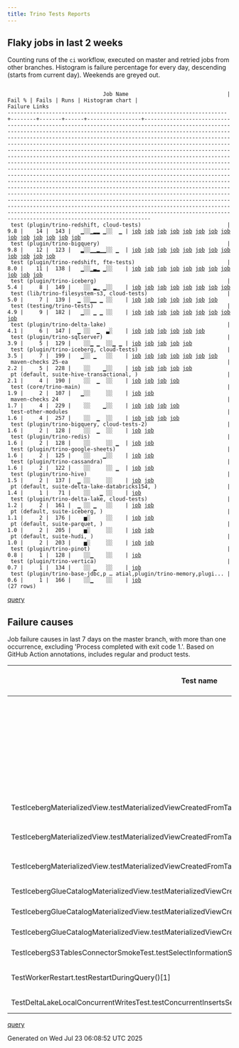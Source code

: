 ```yaml
---
title: Trino Tests Reports
---
```


## Flaky jobs in last 2 weeks

Counting runs of the `ci` workflow, executed on master and retried jobs from other branches.
Histogram is failure percentage for every day, descending (starts from current day).
Weekends are greyed out.
<pre><code>
                              Job Name                               | Fail % | Fails | Runs | Histogram chart |                                                                                                                                                                                                                                                                                                                                                                                                                                                                                                                                                                          Failure Links                                                                                                                                                                                                                                                                                                                                                                                                                                                                                                                                                                           
---------------------------------------------------------------------+--------+-------+------+-----------------+------------------------------------------------------------------------------------------------------------------------------------------------------------------------------------------------------------------------------------------------------------------------------------------------------------------------------------------------------------------------------------------------------------------------------------------------------------------------------------------------------------------------------------------------------------------------------------------------------------------------------------------------------------------------------------------------------------------------------------------------------------------------------------------------------------------------------------------------------------------------------------------------------------------------------------------------------------------------------------------------------------------------------------------------------------------------------------------------------------------------------------------------------------------
 test (plugin/trino-redshift, cloud-tests)                           |    9.8 |    14 |  143 |   ▁░░▁▂▂ ▁░░  ▁ | <a href="https://github.com/trinodb/trino/actions/runs/16413856588/job/46375164257">job</a> <a href="https://github.com/trinodb/trino/actions/runs/16366096429/job/46243604181">job</a> <a href="https://github.com/trinodb/trino/actions/runs/16373506869/job/46267622482">job</a> <a href="https://github.com/trinodb/trino/actions/runs/16338458941/job/46155240207">job</a> <a href="https://github.com/trinodb/trino/actions/runs/16338468375/job/46155271376">job</a> <a href="https://github.com/trinodb/trino/actions/runs/16338524184/job/46155428092">job</a> <a href="https://github.com/trinodb/trino/actions/runs/16340190285/job/46160726365">job</a> <a href="https://github.com/trinodb/trino/actions/runs/16312399138/job/46070578596">job</a> <a href="https://github.com/trinodb/trino/actions/runs/16312399138/job/46070578596">job</a> <a href="https://github.com/trinodb/trino/actions/runs/16314558028/job/46077296871">job</a> <a href="https://github.com/trinodb/trino/actions/runs/16314586610/job/46077391665">job</a> <a href="https://github.com/trinodb/trino/actions/runs/16264354545/job/45916650318">job</a> <a href="https://github.com/trinodb/trino/actions/runs/16166347634/job/45629143312">job</a> <a href="https://github.com/trinodb/trino/actions/runs/16166704742/job/45630304525">job</a>  
 test (plugin/trino-bigquery)                                        |    9.8 |    12 |  123 |   ▂░░▁▁▂▁▁░░ ▁  | <a href="https://github.com/trinodb/trino/actions/runs/16413856588/job/46375164081">job</a> <a href="https://github.com/trinodb/trino/actions/runs/16415292042/job/46379781823">job</a> <a href="https://github.com/trinodb/trino/actions/runs/16367773287/job/46248957533">job</a> <a href="https://github.com/trinodb/trino/actions/runs/16338458941/job/46155240117">job</a> <a href="https://github.com/trinodb/trino/actions/runs/16340190285/job/46160726226">job</a> <a href="https://github.com/trinodb/trino/actions/runs/16314253058/job/46076316084">job</a> <a href="https://github.com/trinodb/trino/actions/runs/16314558028/job/46077296568">job</a> <a href="https://github.com/trinodb/trino/actions/runs/16316309279/job/46083000509">job</a> <a href="https://github.com/trinodb/trino/actions/runs/16317021904/job/46085375402">job</a> <a href="https://github.com/trinodb/trino/actions/runs/16286778308/job/45987158489">job</a> <a href="https://github.com/trinodb/trino/actions/runs/16264354545/job/45916650217">job</a> <a href="https://github.com/trinodb/trino/actions/runs/16186684816/job/45693629921">job</a>                                                                                                                                                                  
 test (plugin/trino-redshift, fte-tests)                             |    8.0 |    11 |  138 |   ▁░░▁▃▂ ▁░░    | <a href="https://github.com/trinodb/trino/actions/runs/16413856588/job/46375164286">job</a> <a href="https://github.com/trinodb/trino/actions/runs/16373506869/job/46267622530">job</a> <a href="https://github.com/trinodb/trino/actions/runs/16338458941/job/46155240220">job</a> <a href="https://github.com/trinodb/trino/actions/runs/16338468375/job/46155271374">job</a> <a href="https://github.com/trinodb/trino/actions/runs/16338524184/job/46155428075">job</a> <a href="https://github.com/trinodb/trino/actions/runs/16340190285/job/46160726392">job</a> <a href="https://github.com/trinodb/trino/actions/runs/16312399138/job/46070578576">job</a> <a href="https://github.com/trinodb/trino/actions/runs/16312399138/job/46070578576">job</a> <a href="https://github.com/trinodb/trino/actions/runs/16314558028/job/46077296703">job</a> <a href="https://github.com/trinodb/trino/actions/runs/16314586610/job/46077391650">job</a> <a href="https://github.com/trinodb/trino/actions/runs/16264354545/job/45916650332">job</a>                                                                                                                                                                                                                                                  
 test (plugin/trino-iceberg)                                         |    5.4 |     8 |  149 |    ░░ ▂▁ ▁░░    | <a href="https://github.com/trinodb/trino/actions/runs/16333600844/job/46141348476">job</a> <a href="https://github.com/trinodb/trino/actions/runs/16334740729/job/46144513177">job</a> <a href="https://github.com/trinodb/trino/actions/runs/16336947765/job/46150886982">job</a> <a href="https://github.com/trinodb/trino/actions/runs/16328618010/job/46125231657">job</a> <a href="https://github.com/trinodb/trino/actions/runs/16331637793/job/46135426092">job</a> <a href="https://github.com/trinodb/trino/actions/runs/16332180008/job/46137120807">job</a> <a href="https://github.com/trinodb/trino/actions/runs/16261506543/job/45907647813">job</a> <a href="https://github.com/trinodb/trino/actions/runs/16261571748/job/45907844597">job</a>                                                                                                                                                                                                                                                                                                                                                                                                                                                                                                  
 test (lib/trino-filesystem-s3, cloud-tests)                         |    5.0 |     7 |  139 |  ▁ ░░▁▁ ▁ ░░    | <a href="https://github.com/trinodb/trino/actions/runs/16455334709/job/46510898787">job</a> <a href="https://github.com/trinodb/trino/actions/runs/16372959138/job/46265782639">job</a> <a href="https://github.com/trinodb/trino/actions/runs/16372959138/job/46265782639">job</a> <a href="https://github.com/trinodb/trino/actions/runs/16372959138/job/46265782639">job</a> <a href="https://github.com/trinodb/trino/actions/runs/16338458941/job/46155240102">job</a> <a href="https://github.com/trinodb/trino/actions/runs/16286778308/job/45987158485">job</a> <a href="https://github.com/trinodb/trino/actions/runs/16180955786/job/45677308386">job</a>                                                                                                                                                                                                                                                                                                                                                                                                                                                                                                                                                                                  
 test (testing/trino-tests)                                          |    4.9 |     9 |  182 |   ▁░░ ▁ ▁ ░░    | <a href="https://github.com/trinodb/trino/actions/runs/16416336635/job/46383132332">job</a> <a href="https://github.com/trinodb/trino/actions/runs/16416336635/job/46383132332">job</a> <a href="https://github.com/trinodb/trino/actions/runs/16374516990/job/46271044551">job</a> <a href="https://github.com/trinodb/trino/actions/runs/16336947765/job/46150887081">job</a> <a href="https://github.com/trinodb/trino/actions/runs/16340190285/job/46160726417">job</a> <a href="https://github.com/trinodb/trino/actions/runs/16314253058/job/46076316209">job</a> <a href="https://github.com/trinodb/trino/actions/runs/16305254718/job/46049824034">job</a> <a href="https://github.com/trinodb/trino/actions/runs/16305254718/job/46049824034">job</a> <a href="https://github.com/trinodb/trino/actions/runs/16166347634/job/45629143308">job</a>                                                                                                                                                                                                                                                                                                                                                                                                                  
 test (plugin/trino-delta-lake)                                      |    4.1 |     6 |  147 |  ▁ ░░  ▁  ▃░    | <a href="https://github.com/trinodb/trino/actions/runs/16456523843/job/46514867268">job</a> <a href="https://github.com/trinodb/trino/actions/runs/16366096429/job/46243604093">job</a> <a href="https://github.com/trinodb/trino/actions/runs/16314586610/job/46077391532">job</a> <a href="https://github.com/trinodb/trino/actions/runs/16250597112/job/45879741929">job</a> <a href="https://github.com/trinodb/trino/actions/runs/16250597112/job/45879741929">job</a> <a href="https://github.com/trinodb/trino/actions/runs/16163727441/job/45620630369">job</a>                                                                                                                                                                                                                                                                                                                                                                                                                                                                                                                                                                                                                                                                  
 test (plugin/trino-sqlserver)                                       |    3.9 |     5 |  129 |    ░░▁ ▁  ░░▁ ▁ | <a href="https://github.com/trinodb/trino/actions/runs/16367773287/job/46248957677">job</a> <a href="https://github.com/trinodb/trino/actions/runs/16314253058/job/46076316215">job</a> <a href="https://github.com/trinodb/trino/actions/runs/16221900168/job/45804356885">job</a> <a href="https://github.com/trinodb/trino/actions/runs/16166347634/job/45629143275">job</a> <a href="https://github.com/trinodb/trino/actions/runs/16182359636/job/45681517723">job</a>                                                                                                                                                                                                                                                                                                                                                                                                                                                                                                                                                                                                                                                                                                                                                  
 test (plugin/trino-iceberg, cloud-tests)                            |    3.5 |     7 |  199 |   ▁░░ ▁   ░░    | <a href="https://github.com/trinodb/trino/actions/runs/16416336635/job/46383132230">job</a> <a href="https://github.com/trinodb/trino/actions/runs/16416336635/job/46383132230">job</a> <a href="https://github.com/trinodb/trino/actions/runs/16365663136/job/46242261804">job</a> <a href="https://github.com/trinodb/trino/actions/runs/16333600844/job/46141348469">job</a> <a href="https://github.com/trinodb/trino/actions/runs/16334740729/job/46144513181">job</a> <a href="https://github.com/trinodb/trino/actions/runs/16336947765/job/46150887000">job</a> <a href="https://github.com/trinodb/trino/actions/runs/16328618010/job/46125231640">job</a>                                                                                                                                                                                                                                                                                                                                                                                                                                                                                                                                                                                  
 maven-checks 25-ea                                                  |    2.2 |     5 |  228 |    ░░    ▁░░    | <a href="https://github.com/trinodb/trino/actions/runs/16361433439/job/46229907293">job</a> <a href="https://github.com/trinodb/trino/actions/runs/16258446855/job/45898893931">job</a> <a href="https://github.com/trinodb/trino/actions/runs/16258855502/job/45899966534">job</a> <a href="https://github.com/trinodb/trino/actions/runs/16259875581/job/45902744153">job</a> <a href="https://github.com/trinodb/trino/actions/runs/16273116057/job/45945554178">job</a>                                                                                                                                                                                                                                                                                                                                                                                                                                                                                                                                                                                                                                                                                                                                                  
 pt (default, suite-hive-transactional, )                            |    2.1 |     4 |  190 |    ░░  ▁  ░░    | <a href="https://github.com/trinodb/trino/actions/runs/16413856588/job/46375816758">job</a> <a href="https://github.com/trinodb/trino/actions/runs/16362158944/job/46232428276">job</a> <a href="https://github.com/trinodb/trino/actions/runs/16314253058/job/46076960579">job</a> <a href="https://github.com/trinodb/trino/actions/runs/16318972808/job/46092432211">job</a>                                                                                                                                                                                                                                                                                                                                                                                                                                                                                                                                                                                                                                                                                                                                                                                                                                  
 test (core/trino-main)                                              |    1.9 |     2 |  107 |   ▁░░     ░░    | <a href="https://github.com/trinodb/trino/actions/runs/16416336635/job/46383132043">job</a> <a href="https://github.com/trinodb/trino/actions/runs/16416336635/job/46383132043">job</a>                                                                                                                                                                                                                                                                                                                                                                                                                                                                                                                                                                                                                                                                                                                                                                                                                                                                                                                                                                                                  
 maven-checks 24                                                     |    1.7 |     4 |  229 |    ░░    ▁░░    | <a href="https://github.com/trinodb/trino/actions/runs/16258446855/job/45898893935">job</a> <a href="https://github.com/trinodb/trino/actions/runs/16258855502/job/45899966536">job</a> <a href="https://github.com/trinodb/trino/actions/runs/16259875581/job/45902744150">job</a> <a href="https://github.com/trinodb/trino/actions/runs/16273116057/job/45945554198">job</a>                                                                                                                                                                                                                                                                                                                                                                                                                                                                                                                                                                                                                                                                                                                                                                                                                                  
 test-other-modules                                                  |    1.6 |     4 |  257 |    ░░  ▁  ░░    | <a href="https://github.com/trinodb/trino/actions/runs/16338524184/job/46155372033">job</a> <a href="https://github.com/trinodb/trino/actions/runs/16312399138/job/46070514310">job</a> <a href="https://github.com/trinodb/trino/actions/runs/16312399138/job/46070514310">job</a> <a href="https://github.com/trinodb/trino/actions/runs/16227076775/job/45821385970">job</a>                                                                                                                                                                                                                                                                                                                                                                                                                                                                                                                                                                                                                                                                                                                                                                                                                                  
 test (plugin/trino-bigquery, cloud-tests-2)                         |    1.6 |     2 |  128 |    ░░  ▁  ░░    | <a href="https://github.com/trinodb/trino/actions/runs/16312399138/job/46070578500">job</a> <a href="https://github.com/trinodb/trino/actions/runs/16312399138/job/46070578500">job</a>                                                                                                                                                                                                                                                                                                                                                                                                                                                                                                                                                                                                                                                                                                                                                                                                                                                                                                                                                                                                  
 test (plugin/trino-redis)                                           |    1.6 |     2 |  128 |    ░░     ░░ ▁  | <a href="https://github.com/trinodb/trino/actions/runs/16185673102/job/45690822679">job</a> <a href="https://github.com/trinodb/trino/actions/runs/16185673102/job/45690822679">job</a>                                                                                                                                                                                                                                                                                                                                                                                                                                                                                                                                                                                                                                                                                                                                                                                                                                                                                                                                                                                                  
 test (plugin/trino-google-sheets)                                   |    1.6 |     2 |  125 |    ░░    ▁░░    | <a href="https://github.com/trinodb/trino/actions/runs/16264354545/job/45916650259">job</a> <a href="https://github.com/trinodb/trino/actions/runs/16165061254/job/45625003321">job</a>                                                                                                                                                                                                                                                                                                                                                                                                                                                                                                                                                                                                                                                                                                                                                                                                                                                                                                                                                                                                  
 test (plugin/trino-cassandra)                                       |    1.6 |     2 |  122 |    ░░     ░░ ▁  | <a href="https://github.com/trinodb/trino/actions/runs/16184390618/job/45687234505">job</a> <a href="https://github.com/trinodb/trino/actions/runs/16184390618/job/45687234505">job</a>                                                                                                                                                                                                                                                                                                                                                                                                                                                                                                                                                                                                                                                                                                                                                                                                                                                                                                                                                                                                  
 test (plugin/trino-hive)                                            |    1.5 |     2 |  137 |  ▁ ░░     ░░    | <a href="https://github.com/trinodb/trino/actions/runs/16456523843/job/46514867262">job</a> <a href="https://github.com/trinodb/trino/actions/runs/16166704742/job/45630304452">job</a>                                                                                                                                                                                                                                                                                                                                                                                                                                                                                                                                                                                                                                                                                                                                                                                                                                                                                                                                                                                                  
 pt (default, suite-delta-lake-databricks154, )                      |    1.4 |     1 |   71 |    ░░   ▁ ░░    | <a href="https://github.com/trinodb/trino/actions/runs/16292506729/job/46006359884">job</a>                                                                                                                                                                                                                                                                                                                                                                                                                                                                                                                                                                                                                                                                                                                                                                                                                                                                                                                                                                                                                                                                                  
 test (plugin/trino-delta-lake, cloud-tests)                         |    1.2 |     2 |  161 |  ▁ ░░ ▁   ░░    | <a href="https://github.com/trinodb/trino/actions/runs/16439755097/job/46457673698">job</a> <a href="https://github.com/trinodb/trino/actions/runs/16339059230/job/46157073300">job</a>                                                                                                                                                                                                                                                                                                                                                                                                                                                                                                                                                                                                                                                                                                                                                                                                                                                                                                                                                                                                  
 pt (default, suite-iceberg, )                                       |    1.1 |     2 |  176 |    ▅░     ░░    | <a href="https://github.com/trinodb/trino/actions/runs/16402938736/job/46345121794">job</a> <a href="https://github.com/trinodb/trino/actions/runs/16402938736/job/46345121794">job</a>                                                                                                                                                                                                                                                                                                                                                                                                                                                                                                                                                                                                                                                                                                                                                                                                                                                                                                                                                                                                  
 pt (default, suite-parquet, )                                       |    1.0 |     2 |  205 |    ▅░     ░░    | <a href="https://github.com/trinodb/trino/actions/runs/16402938736/job/46345121790">job</a> <a href="https://github.com/trinodb/trino/actions/runs/16402938736/job/46345121790">job</a>                                                                                                                                                                                                                                                                                                                                                                                                                                                                                                                                                                                                                                                                                                                                                                                                                                                                                                                                                                                                  
 pt (default, suite-hudi, )                                          |    1.0 |     2 |  203 |    ▅░     ░░    | <a href="https://github.com/trinodb/trino/actions/runs/16402938736/job/46345121811">job</a> <a href="https://github.com/trinodb/trino/actions/runs/16402938736/job/46345121811">job</a>                                                                                                                                                                                                                                                                                                                                                                                                                                                                                                                                                                                                                                                                                                                                                                                                                                                                                                                                                                                                  
 test (plugin/trino-pinot)                                           |    0.8 |     1 |  128 |    ░░▁    ░░    | <a href="https://github.com/trinodb/trino/actions/runs/16374516990/job/46271044567">job</a>                                                                                                                                                                                                                                                                                                                                                                                                                                                                                                                                                                                                                                                                                                                                                                                                                                                                                                                                                                                                                                                                                  
 test (plugin/trino-vertica)                                         |    0.7 |     1 |  134 |    ░░ ▁   ░░    | <a href="https://github.com/trinodb/trino/actions/runs/16334740729/job/46144513233">job</a>                                                                                                                                                                                                                                                                                                                                                                                                                                                                                                                                                                                                                                                                                                                                                                                                                                                                                                                                                                                                                                                                                  
 test (plugin/trino-base-jdbc,p … atial,plugin/trino-memory,plugi... |    0.6 |     1 |  166 |    ░░▁    ░░    | <a href="https://github.com/trinodb/trino/actions/runs/16373506869/job/46267622404">job</a>                                                                                                                                                                                                                                                                                                                                                                                                                                                                                                                                                                                                                                                                                                                                                                                                                                                                                                                                                                                                                                                                                  
(27 rows)
</code></pre>
[query](https://github.com/trinodb/reports/blob/eb3a3c9dfb55ef30f4882357fec91d51a2f8f209/sql/tests/jobs.sql)

## Failure causes

Job failure causes in last 7 days on the master branch, with more than one occurrence,
excluding 'Process completed with exit code 1.'.
Based on GitHub Action annotations, includes regular and product tests.

| Test name                                                                                              | Message                                                                   | Test failures | Run failures | % of runs | First seen at           | Last seen at            | Failure Links                                                                                                                                                                                                                                                                                                                                                                                                    |
| ------------------------------------------------------------------------------------------------------ | ------------------------------------------------------------------------- | -------------:| ------------:| ---------:| ----------------------- | ----------------------- | ---------------------------------------------------------------------------------------------------------------------------------------------------------------------------------------------------------------------------------------------------------------------------------------------------------------------------------------------------------------------------------------------------------------- |
|                                                                                                        | Canceling since a higher priority waiting request for workflow=ci,\&lt;br/\&gt; |            28 |            5 |       1.1 | 2025-07-18 09:11:23.000 | 2025-07-22 09:12:09.000 | <a href="https://github.com/trinodb/trino/actions/runs/16366774090/job/46245708113">job</a> <a href="https://github.com/trinodb/trino/actions/runs/16366774090/job/46245708115">job</a> <a href="https://github.com/trinodb/trino/actions/runs/16366774090/job/46245708135">job</a> <a href="https://github.com/trinodb/trino/actions/runs/16366774090/job/46245708144">job</a> <a href="https://github.com/trinodb/trino/actions/runs/16366774090/job/46245708180">job</a>  |
|                                                                                                        | The operation was canceled.                                               |            28 |            5 |       1.1 | 2025-07-18 09:11:23.000 | 2025-07-22 09:12:09.000 | <a href="https://github.com/trinodb/trino/actions/runs/16366774090/job/46245708113">job</a> <a href="https://github.com/trinodb/trino/actions/runs/16366774090/job/46245708115">job</a> <a href="https://github.com/trinodb/trino/actions/runs/16366774090/job/46245708135">job</a> <a href="https://github.com/trinodb/trino/actions/runs/16366774090/job/46245708144">job</a> <a href="https://github.com/trinodb/trino/actions/runs/16366774090/job/46245708180">job</a>  |
|                                                                                                        | Process completed with exit code 255.                                     |            16 |            8 |       1.8 | 2025-07-16 09:12:30.000 | 2025-07-21 10:34:14.000 | <a href="https://github.com/trinodb/trino/actions/runs/16314558028/job/46077296703">job</a> <a href="https://github.com/trinodb/trino/actions/runs/16314558028/job/46077296871">job</a> <a href="https://github.com/trinodb/trino/actions/runs/16314586610/job/46077391650">job</a> <a href="https://github.com/trinodb/trino/actions/runs/16314586610/job/46077391665">job</a> <a href="https://github.com/trinodb/trino/actions/runs/16338458941/job/46155240207">job</a>  |
| TestIcebergMaterializedView.testMaterializedViewCreatedFromTableFunctionAndTable                       | unexpected error calling sendUpdate\(\)                                   |             5 |            5 |       1.1 | 2025-07-16 19:56:54.000 | 2025-07-17 05:46:40.000 | <a href="https://github.com/trinodb/trino/actions/runs/16328618010/job/46125231657">job</a> <a href="https://github.com/trinodb/trino/actions/runs/16332180008/job/46137120807">job</a> <a href="https://github.com/trinodb/trino/actions/runs/16333600844/job/46141348476">job</a> <a href="https://github.com/trinodb/trino/actions/runs/16334740729/job/46144513177">job</a> <a href="https://github.com/trinodb/trino/actions/runs/16336947765/job/46150886982">job</a>  |
| TestIcebergMaterializedView.testMaterializedViewCreatedFromTableFunctionWithGracePeriod                | unexpected error calling sendUpdate\(\)                                   |             5 |            5 |       1.1 | 2025-07-16 19:56:54.000 | 2025-07-17 05:46:40.000 | <a href="https://github.com/trinodb/trino/actions/runs/16328618010/job/46125231657">job</a> <a href="https://github.com/trinodb/trino/actions/runs/16332180008/job/46137120807">job</a> <a href="https://github.com/trinodb/trino/actions/runs/16333600844/job/46141348476">job</a> <a href="https://github.com/trinodb/trino/actions/runs/16334740729/job/46144513177">job</a> <a href="https://github.com/trinodb/trino/actions/runs/16336947765/job/46150886982">job</a>  |
| TestIcebergMaterializedView.testMaterializedViewCreatedFromTableFunction                               | unexpected error calling sendUpdate\(\)                                   |             5 |            5 |       1.1 | 2025-07-16 19:56:54.000 | 2025-07-17 05:46:40.000 | <a href="https://github.com/trinodb/trino/actions/runs/16328618010/job/46125231657">job</a> <a href="https://github.com/trinodb/trino/actions/runs/16332180008/job/46137120807">job</a> <a href="https://github.com/trinodb/trino/actions/runs/16333600844/job/46141348476">job</a> <a href="https://github.com/trinodb/trino/actions/runs/16334740729/job/46144513177">job</a> <a href="https://github.com/trinodb/trino/actions/runs/16336947765/job/46150886982">job</a>  |
| TestIcebergGlueCatalogMaterializedView.testMaterializedViewCreatedFromTableFunctionAndTable            | unexpected error calling sendUpdate\(\)                                   |             4 |            4 |       0.9 | 2025-07-16 19:58:02.000 | 2025-07-17 05:50:23.000 | <a href="https://github.com/trinodb/trino/actions/runs/16328618010/job/46125231640">job</a> <a href="https://github.com/trinodb/trino/actions/runs/16333600844/job/46141348469">job</a> <a href="https://github.com/trinodb/trino/actions/runs/16334740729/job/46144513181">job</a> <a href="https://github.com/trinodb/trino/actions/runs/16336947765/job/46150887000">job</a>                                                                                  |
| TestIcebergGlueCatalogMaterializedView.testMaterializedViewCreatedFromTableFunctionWithGracePeriod     | unexpected error calling sendUpdate\(\)                                   |             4 |            4 |       0.9 | 2025-07-16 19:58:02.000 | 2025-07-17 05:50:23.000 | <a href="https://github.com/trinodb/trino/actions/runs/16328618010/job/46125231640">job</a> <a href="https://github.com/trinodb/trino/actions/runs/16333600844/job/46141348469">job</a> <a href="https://github.com/trinodb/trino/actions/runs/16334740729/job/46144513181">job</a> <a href="https://github.com/trinodb/trino/actions/runs/16336947765/job/46150887000">job</a>                                                                                  |
| TestIcebergGlueCatalogMaterializedView.testMaterializedViewCreatedFromTableFunction                    | unexpected error calling sendUpdate\(\)                                   |             4 |            4 |       0.9 | 2025-07-16 19:58:02.000 | 2025-07-17 05:50:23.000 | <a href="https://github.com/trinodb/trino/actions/runs/16328618010/job/46125231640">job</a> <a href="https://github.com/trinodb/trino/actions/runs/16333600844/job/46141348469">job</a> <a href="https://github.com/trinodb/trino/actions/runs/16334740729/job/46144513181">job</a> <a href="https://github.com/trinodb/trino/actions/runs/16336947765/job/46150887000">job</a>                                                                                  |
| TestIcebergS3TablesConnectorSmokeTest.testSelectInformationSchemaTables                                | Multiple Failures \(1 failure\)\&lt;br/\&gt;                                    |             2 |            2 |       0.5 | 2025-07-18 08:35:07.000 | 2025-07-21 12:17:57.000 | <a href="https://github.com/trinodb/trino/actions/runs/16365663136/job/46242261804">job</a> <a href="https://github.com/trinodb/trino/actions/runs/16416336635/job/46383132230">job</a>                                                                                                                                                                                                                                                  |
| TestWorkerRestart.testRestartDuringQuery\(\)\[1\]                                                      | testRestartDuringQuery\(\) timed out after 90 seconds                     |             2 |            2 |       0.5 | 2025-07-17 05:53:30.000 | 2025-07-17 09:00:08.000 | <a href="https://github.com/trinodb/trino/actions/runs/16336947765/job/46150887081">job</a> <a href="https://github.com/trinodb/trino/actions/runs/16340190285/job/46160726417">job</a>                                                                                                                                                                                                                                                  |
| TestDeltaLakeLocalConcurrentWritesTest.testConcurrentInsertsSelectingFromTheSameTemporalVersionedTable | Failed to write Delta Lake transaction log entry                          |             2 |            2 |       0.5 | 2025-07-16 08:57:05.000 | 2025-07-22 22:27:41.000 | <a href="https://github.com/trinodb/trino/actions/runs/16314586610/job/46077391532">job</a> <a href="https://github.com/trinodb/trino/actions/runs/16456523843/job/46514867268">job</a>                                                                                                                                                                                                                                                  |

[query](https://github.com/trinodb/reports/blob/eb3a3c9dfb55ef30f4882357fec91d51a2f8f209/sql/tests/annotations.sql)

Generated on Wed Jul 23 06:08:52 UTC 2025
